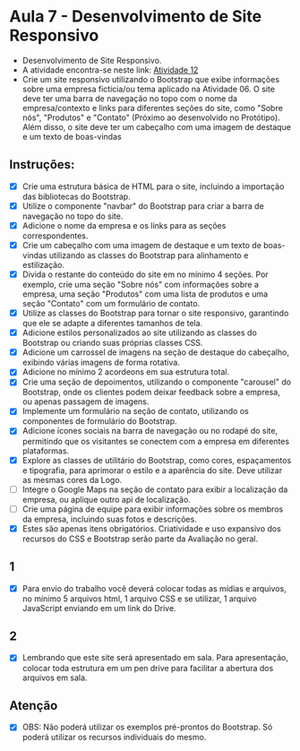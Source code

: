 # Aula 7 - Desenvolvimento de Site Responsivo

* Desenvolvimento de Site Responsivo.
* A atividade encontra-se neste link: [Atividade 12]([https://classroom.google.com/c/NjU2ODc1Njk5NTI2/a/NjcyNDI3MTc5NTkx/details](https://classroom.google.com/c/NjU2ODc1Njk5NTI2/a/NjgxODQ4MjYxNTgw/details))
* Crie um site responsivo utilizando o Bootstrap que exibe informações sobre uma empresa fictícia/ou tema aplicado na Atividade 06. O site deve ter uma barra de navegação no topo com o nome da empresa/contexto e links para diferentes seções do site, como "Sobre nós", "Produtos" e "Contato" (Próximo ao desenvolvido no Protótipo). Além disso, o site deve ter um cabeçalho com uma imagem de destaque e um texto de boas-vindas

## Instruções:
* [x] Crie uma estrutura básica de HTML para o site, incluindo a importação das bibliotecas do Bootstrap.
* [x] Utilize o componente "navbar" do Bootstrap para criar a barra de navegação no topo do site.
* [x] Adicione o nome da empresa e os links para as seções correspondentes.
* [x] Crie um cabeçalho com uma imagem de destaque e um texto de boas-vindas utilizando as classes do Bootstrap para alinhamento e estilização.
* [x] Divida o restante do conteúdo do site em no mínimo 4 seções. Por exemplo, crie uma seção "Sobre nós" com informações sobre a empresa, uma seção "Produtos" com uma lista de produtos e uma seção "Contato" com um formulário de contato.
* [x] Utilize as classes do Bootstrap para tornar o site responsivo, garantindo que ele se adapte a diferentes tamanhos de tela.
* [x] Adicione estilos personalizados ao site utilizando as classes do Bootstrap ou criando suas próprias classes CSS.
* [x] Adicione um carrossel de imagens na seção de destaque do cabeçalho, exibindo várias imagens de forma rotativa.
* [x] Adicione no mínimo 2 acordeons em sua estrutura total.
* [x] Crie uma seção de depoimentos, utilizando o componente "carousel" do Bootstrap, onde os clientes podem deixar feedback sobre a empresa, ou apenas passagem de imagens.
* [x] Implemente um formulário na seção de contato, utilizando os componentes de formulário do Bootstrap.
* [x] Adicione ícones sociais na barra de navegação ou no rodapé do site, permitindo que os visitantes se conectem com a empresa em diferentes plataformas.
* [x] Explore as classes de utilitário do Bootstrap, como cores, espaçamentos e tipografia, para aprimorar o estilo e a aparência do site. Deve utilizar as mesmas cores da Logo.
* [ ] Integre o Google Maps na seção de contato para exibir a localização da empresa, ou aplique outro api de localização.
* [ ] Crie uma página de equipe para exibir informações sobre os membros da empresa, incluindo suas fotos e descrições.
* [x] Estes são apenas itens obrigatórios. Criatividade e uso expansivo dos recursos do CSS e Bootstrap serão parte da Avaliação no geral.

## 1
* [x] Para envio do trabalho você deverá colocar todas as mídias e arquivos, no mínimo 5 arquivos html, 1 arquivo CSS e se utilizar, 1 arquivo JavaScript enviando em um link do Drive.

## 2
* [x] Lembrando que este site será apresentado em sala. Para apresentação, colocar toda estrutura em um pen drive para facilitar a abertura dos arquivos em sala.

## Atenção
* [x] OBS: Não poderá utilizar os exemplos pré-prontos do Bootstrap. Só poderá utilizar os recursos individuais do mesmo.
